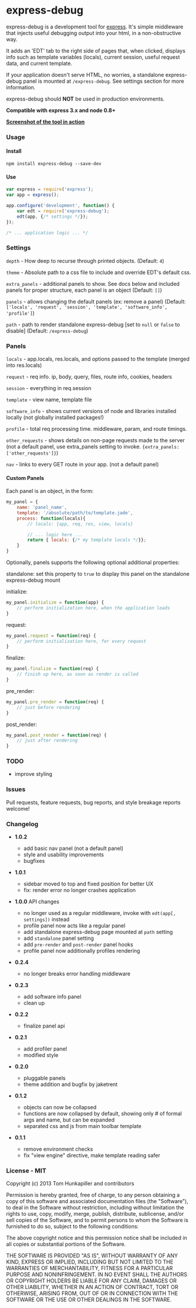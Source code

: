 # express-debug
express-debug is a development tool for [express](https://github.com/visionmedia/express). It's simple middleware that
injects useful debugging output into your html, in a non-obstructive way.

It adds an 'EDT' tab to the right side of pages that, when clicked, displays info
such as template variables (locals), current session, useful request data, and
current template.

If your application doesn't serve HTML, no worries, a standalone express-debug
panel is mounted at `/express-debug`. See settings section for more information.

express-debug should **NOT** be used in production environments.

**Compatible with express 3.x and node 0.8+**


**[Screenshot of the tool in action](http://i.imgur.com/rz3WgSp.png)**

### Usage

#### Install
`npm install express-debug --save-dev`

#### Use
```js
var express = require('express');
var app = express();

app.configure('development', function() {
    var edt = require('express-debug');
    edt(app, {/* settings */});
});

/* ... application logic ... */
```


### Settings

`depth` - How deep to recurse through printed objects.
(Default: `4`)

`theme` - Absolute path to a css file to include and override EDT's default css.

`extra_panels` - additional panels to show. See docs below and included panels for proper structure, each panel is an object
(Default: `[]`)

`panels` - allows changing the default panels (ex: remove a panel)
(Default: `['locals', 'request', 'session', 'template', 'software_info', 'profile']`)

`path` - path to render standalone express-debug \[set to `null` or `false` to disable\]
(Default: `/express-debug`)

### Panels

`locals` - app.locals, res.locals, and options passed to the template (merged into res.locals)

`request` - req info. ip, body, query, files, route info, cookies, headers

`session` - everything in req.session

`template` - view name, template file

`software_info` - shows current versions of node and libraries installed locally (not globally installed packages!)

`profile` - total req processing time. middleware, param, and route timings.

`other_requests` - shows details on non-page requests made to the server (not a default panel, use extra_panels setting to invoke. `{extra_panels: ['other_requests']}`)

`nav` - links to every GET route in your app. (not a default panel)


#### Custom Panels
Each panel is an object, in the form:

```js
my_panel = {
    name: 'panel_name',
    template: '/absolute/path/to/template.jade',
    process: function(locals){
        // locals: {app, req, res, view, locals}

        // ... logic here ...
        return { locals: {/* my template locals */}};
    }
}
```
Optionally, panels supports the following optional additional properties:

standalone: set this property to `true` to display this panel on the standalone express-debug mount

initialize:
```js
my_panel.initialize = function(app) {
    // perform initialization here, when the application loads
}
```

request:
```js
my_panel.request = function(req) {
    // perform initialization here, for every request
}
```

finalize:
```js
my_panel.finalize = function(req) {
    // finish up here, as soon as render is called
}
```

pre_render:
```js
my_panel.pre_render = function(req) {
    // just before rendering
}

```
post_render:
```js
my_panel.post_render = function(req) {
    // just after rendering
}
```


### TODO
* improve styling


### Issues
Pull requests, feature requests, bug reports, and style breakage reports welcome!


### Changelog
* **1.0.2**
  * add basic nav panel (not a default panel)
  * style and usability improvements
  * bugfixes


* **1.0.1**
  * sidebar moved to top and fixed position for better UX
  * fix: render error no longer crashes application


* **1.0.0** API changes
  * no longer used as a regular middleware, invoke with `edt(app[, settings])` instead
  * profile panel now acts like a regular panel
  * add standalone express-debug page mounted at `path` setting
  * add `standalone` panel setting
  * add `pre-render` and `post-render` panel hooks
  * profile panel now additionally profiles rendering


* **0.2.4**
  * no longer breaks error handling middleware


* **0.2.3**
  * add software info panel
  * clean up


* **0.2.2**
  * finalize panel api


* **0.2.1**
  * add profiler panel
  * modified style


* **0.2.0**
  * pluggable panels
  * theme addition and bugfix by jaketrent


* **0.1.2**
  * objects can now be collapsed
  * functions are now collapsed by default, showing only # of formal args and name, but can be expanded
  * separated css and js from main toolbar template


* **0.1.1**
  * remove environment checks
  * fix "view engine" directive, make template reading safer


### License - MIT
Copyright (c) 2013 Tom Hunkapiller and contributors

Permission is hereby granted, free of charge, to any person obtaining a copy of
this software and associated documentation files (the "Software"), to deal in
the Software without restriction, including without limitation the rights to
use, copy, modify, merge, publish, distribute, sublicense, and/or sell copies
of the Software, and to permit persons to whom the Software is furnished to do
so, subject to the following conditions:

The above copyright notice and this permission notice shall be included in all
copies or substantial portions of the Software.

THE SOFTWARE IS PROVIDED "AS IS", WITHOUT WARRANTY OF ANY KIND, EXPRESS OR
IMPLIED, INCLUDING BUT NOT LIMITED TO THE WARRANTIES OF MERCHANTABILITY,
FITNESS FOR A PARTICULAR PURPOSE AND NONINFRINGEMENT. IN NO EVENT SHALL THE
AUTHORS OR COPYRIGHT HOLDERS BE LIABLE FOR ANY CLAIM, DAMAGES OR OTHER LIABILITY,
WHETHER IN AN ACTION OF CONTRACT, TORT OR OTHERWISE, ARISING FROM, OUT OF OR IN
CONNECTION WITH THE SOFTWARE OR THE USE OR OTHER DEALINGS IN THE SOFTWARE.
